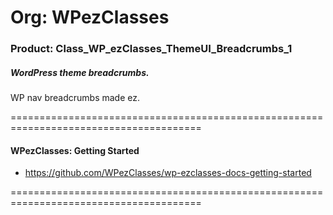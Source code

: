 # Org: WPezClasses
### Product: Class_WP_ezClasses_ThemeUI_Breadcrumbs_1

##### WordPress theme breadcrumbs.

WP nav breadcrumbs made ez.

=======================================================================================

#### WPezClasses: Getting Started
- https://github.com/WPezClasses/wp-ezclasses-docs-getting-started

=======================================================================================